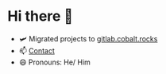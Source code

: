 # Hi there 👋

- 🛩️ Migrated projects to [gitlab.cobalt.rocks](https://gitlab.cobalt.rocks)
- 📫 [Contact](https://cobalt.rocks)
- 😄 Pronouns: He/ Him
